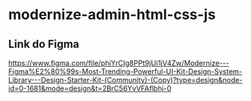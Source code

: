 # modernize-admin-html-css-js

## Link do Figma

https://www.figma.com/file/phiYrCIg8PPt9jUi1jV4Zw/Modernize---Figma%E2%80%99s-Most-Trending-Powerful-UI-Kit-Design-System-Library---Design-Starter-Kit-(Community)-(Copy)?type=design&node-id=0-1681&mode=design&t=2BrC56YvVFAflbhj-0

